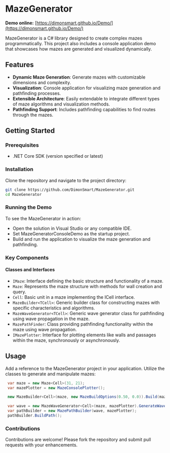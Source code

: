 # MazeGenerator
**Demo online:** [https://dimonsmart.github.io/Demo/](https://dimonsmart.github.io/Demo/)

MazeGenerator is a C# library designed to create complex mazes programmatically. This project also includes a console application demo that showcases how mazes are generated and visualized dynamically.

## Features

- **Dynamic Maze Generation**: Generate mazes with customizable dimensions and complexity.
- **Visualization**: Console application for visualizing maze generation and pathfinding processes.
- **Extensible Architecture**: Easily extendable to integrate different types of maze algorithms and visualization methods.
- **Pathfinding Support**: Includes pathfinding capabilities to find routes through the mazes.

## Getting Started

### Prerequisites

- .NET Core SDK (version specified or latest)

### Installation

Clone the repository and navigate to the project directory:

```bash
git clone https://github.com/DimonSmart/MazeGenerator.git
cd MazeGenerator
```

### Running the Demo
To see the MazeGenerator in action:

- Open the solution in Visual Studio or any compatible IDE.
- Set MazeGeneratorConsoleDemo as the startup project.
- Build and run the application to visualize the maze generation and pathfinding.
### Key Components

#### Classes and Interfaces

- `IMaze`: Interface defining the basic structure and functionality of a maze.
- `Maze`: Represents the maze structure with methods for wall creation and query.
- `Cell`: Basic unit in a maze implementing the ICell interface.
- `MazeBuilder<TCell>`: Generic builder class for constructing mazes with specific characteristics and algorithms.
- `MazeWaveGenerator<TCell>`: Generic wave generator class for pathfinding using wave propagation in the maze.
- `MazePathFinder`: Class providing pathfinding functionality within the maze using wave propagation.
- `IMazePlotter`: Interface for plotting elements like walls and passages within the maze, synchronously or asynchronously.

## Usage
Add a reference to the MazeGenerator project in your application. Utilize the classes to generate and manipulate mazes:

```csharp
 var maze = new Maze<Cell>(31, 21);
 var mazePlotter = new MazeConsolePlotter();

 new MazeBuilder<Cell>(maze, new MazeBuildOptions(0.50, 0.0)).Build(mazePlotter);

 var wave = new MazeWaveGenerator<Cell>(maze, mazePlotter).GenerateWave(1, 1, 29, 19);
 var pathBuilder = new MazePathBuilder(wave, mazePlotter);
 pathBuilder.BuildPath();
```

### Contributions
Contributions are welcome! Please fork the repository and submit pull requests with your enhancements.
